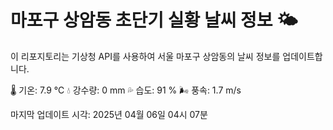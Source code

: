 
# 마포구 상암동 초단기 실황 날씨 정보 🌤️

이 리포지토리는 기상청 API를 사용하여 서울 마포구 상암동의 날씨 정보를 업데이트합니다. 

🌡️ 기온: 7.9 ℃
💧 강수량: 0 mm
💦 습도: 91 %
🌬️ 풍속: 1.7 m/s

마지막 업데이트 시각: 2025년 04월 06일 04시 07분    
